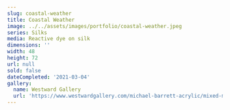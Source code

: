 ```yaml
---
slug: coastal-weather
title: Coastal Weather
image: ../../assets/images/portfolio/coastal-weather.jpeg
series: Silks
media: Reactive dye on silk
dimensions: ''
width: 48
height: 72
url: null
sold: false
dateCompleted: '2021-03-04'
gallery:
  name: Westward Gallery
  url: 'https://www.westwardgallery.com/michael-barrett-acrylic/mixed-media'
---
```


